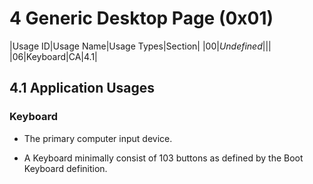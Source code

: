 # 4 Generic Desktop Page (0x01)

|Usage ID|Usage Name|Usage Types|Section|
|00|*Undefined*|||
|06|Keyboard|CA|4.1|

## 4.1 Application Usages

### Keyboard

- The primary computer input device.

- A Keyboard minimally consist of 103 buttons as defined by the Boot Keyboard definition.
